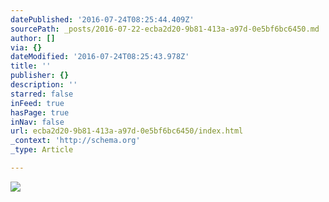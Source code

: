 ```yaml
---
datePublished: '2016-07-24T08:25:44.409Z'
sourcePath: _posts/2016-07-22-ecba2d20-9b81-413a-a97d-0e5bf6bc6450.md
author: []
via: {}
dateModified: '2016-07-24T08:25:43.978Z'
title: ''
publisher: {}
description: ''
starred: false
inFeed: true
hasPage: true
inNav: false
url: ecba2d20-9b81-413a-a97d-0e5bf6bc6450/index.html
_context: 'http://schema.org'
_type: Article

---
```

![](https://the-grid-user-content.s3-us-west-2.amazonaws.com/0c99e8da-f71b-479f-acc1-dc794baddd3f.jpg)